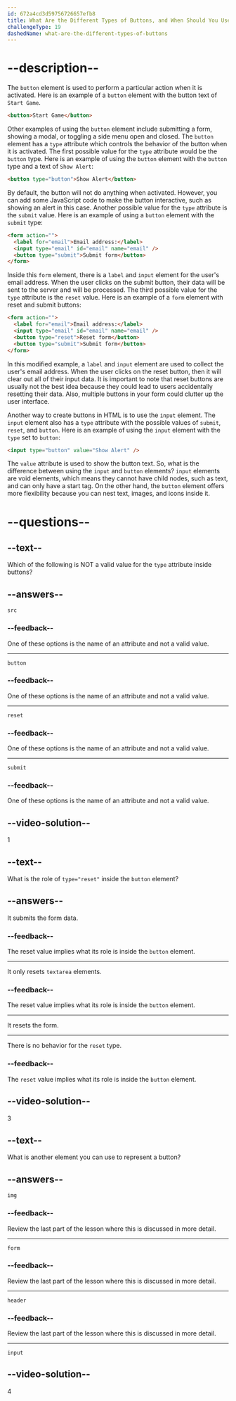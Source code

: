 ```yaml
---
id: 672a4cd3d59756726657efb8
title: What Are the Different Types of Buttons, and When Should You Use Them?
challengeType: 19
dashedName: what-are-the-different-types-of-buttons
---
```


# --description--

The `button` element is used to perform a particular action when it is activated. Here is an example of a `button` element with the button text of `Start Game`.

```html
<button>Start Game</button>
```

Other examples of using the `button` element include submitting a form, showing a modal, or toggling a side menu open and closed. The `button` element has a `type` attribute which controls the behavior of the button when it is activated. The first possible value for the `type` attribute would be the `button` type. Here is an example of using the `button` element with the `button` type and a text of `Show Alert`:

```html
<button type="button">Show Alert</button>
```

By default, the button will not do anything when activated. However, you can add some JavaScript code to make the button interactive, such as showing an alert in this case. Another possible value for the `type` attribute is the `submit` value. Here is an example of using a `button` element with the `submit` type:

```html
<form action="">
  <label for="email">Email address:</label>
  <input type="email" id="email" name="email" />
  <button type="submit">Submit form</button>
</form>
```

Inside this `form` element, there is a `label` and `input` element for the user's email address. When the user clicks on the submit button, their data will be sent to the server and will be processed. The third possible value for the `type` attribute is the `reset` value. Here is an example of a `form` element with reset and submit buttons:

```html
<form action="">
  <label for="email">Email address:</label>
  <input type="email" id="email" name="email" />
  <button type="reset">Reset form</button>
  <button type="submit">Submit form</button>
</form>
```

In this modified example, a `label` and `input` element are used to collect the user's email address. When the user clicks on the reset button, then it will clear out all of their input data. It is important to note that reset buttons are usually not the best idea because they could lead to users accidentally resetting their data. Also, multiple buttons in your form could clutter up the user interface.

Another way to create buttons in HTML is to use the `input` element. The `input` element also has a `type` attribute with the possible values of `submit`, `reset`, and `button`. Here is an example of using the `input` element with the `type` set to `button`:

```html
<input type="button" value="Show Alert" />
```

The `value` attribute is used to show the button text. So, what is the difference between using the `input` and `button` elements? `input` elements are void elements, which means they cannot have child nodes, such as text, and can only have a start tag. On the other hand, the `button` element offers more flexibility because you can nest text, images, and icons inside it.

# --questions--

## --text--

Which of the following is NOT a valid value for the `type` attribute inside buttons?

## --answers--

`src`

### --feedback--

One of these options is the name of an attribute and not a valid value.

---

`button`

### --feedback--

One of these options is the name of an attribute and not a valid value.

---

`reset`

### --feedback--

One of these options is the name of an attribute and not a valid value.

---

`submit`

### --feedback--

One of these options is the name of an attribute and not a valid value.

## --video-solution--

1

## --text--

What is the role of `type="reset"` inside the `button` element?

## --answers--

It submits the form data.

### --feedback--

The reset value implies what its role is inside the `button` element.

---

It only resets `textarea` elements.

### --feedback--

The reset value implies what its role is inside the `button` element.

---

It resets the form.

---

There is no behavior for the `reset` type.

### --feedback--

The `reset` value implies what its role is inside the `button` element.

## --video-solution--

3

## --text--

What is another element you can use to represent a button?

## --answers--

`img`

### --feedback--

Review the last part of the lesson where this is discussed in more detail.

---

`form`

### --feedback--

Review the last part of the lesson where this is discussed in more detail.

---

`header`

### --feedback--

Review the last part of the lesson where this is discussed in more detail.

---

`input`

## --video-solution--

4
